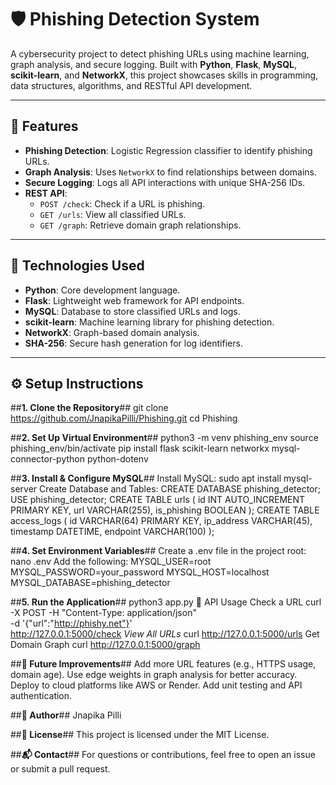 # 🛡️ Phishing Detection System

A cybersecurity project to detect phishing URLs using machine learning, graph analysis, and secure logging. Built with **Python**, **Flask**, **MySQL**, **scikit-learn**, and **NetworkX**, this project showcases skills in programming, data structures, algorithms, and RESTful API development.

---

## 🚀 Features

- **Phishing Detection**: Logistic Regression classifier to identify phishing URLs.
- **Graph Analysis**: Uses `NetworkX` to find relationships between domains.
- **Secure Logging**: Logs all API interactions with unique SHA-256 IDs.
- **REST API**:
  - `POST /check`: Check if a URL is phishing.
  - `GET /urls`: View all classified URLs.
  - `GET /graph`: Retrieve domain graph relationships.

---

## 🧰 Technologies Used

- **Python**: Core development language.
- **Flask**: Lightweight web framework for API endpoints.
- **MySQL**: Database to store classified URLs and logs.
- **scikit-learn**: Machine learning library for phishing detection.
- **NetworkX**: Graph-based domain analysis.
- **SHA-256**: Secure hash generation for log identifiers.

---

## ⚙️ Setup Instructions

##**1. Clone the Repository**##
git clone https://github.com/JnapikaPilli/Phishing.git
cd Phishing

##**2. Set Up Virtual Environment**##
python3 -m venv phishing_env
source phishing_env/bin/activate
pip install flask scikit-learn networkx mysql-connector-python python-dotenv


##**3. Install & Configure MySQL**##
Install MySQL:
sudo apt install mysql-server
Create Database and Tables:
CREATE DATABASE phishing_detector;
USE phishing_detector;
CREATE TABLE urls (
    id INT AUTO_INCREMENT PRIMARY KEY,
    url VARCHAR(255),
    is_phishing BOOLEAN
);
CREATE TABLE access_logs (
    id VARCHAR(64) PRIMARY KEY,
    ip_address VARCHAR(45),
    timestamp DATETIME,
    endpoint VARCHAR(100)
);


##**4. Set Environment Variables**##
Create a .env file in the project root:
nano .env
Add the following:
MYSQL_USER=root
MYSQL_PASSWORD=your_password
MYSQL_HOST=localhost
MYSQL_DATABASE=phishing_detector


##**5. Run the Application**##
python3 app.py
🔬 API Usage
Check a URL
curl -X POST -H "Content-Type: application/json" \
-d '{"url":"http://phishy.net"}' \
http://127.0.0.1:5000/check
*View All URLs*
curl http://127.0.0.1:5000/urls
Get Domain Graph
curl http://127.0.0.1:5000/graph


##**🌱 Future Improvements**##
Add more URL features (e.g., HTTPS usage, domain age).
Use edge weights in graph analysis for better accuracy.
Deploy to cloud platforms like AWS or Render.
Add unit testing and API authentication.


##**👤 Author**##
Jnapika Pilli


##**📄 License**##
This project is licensed under the MIT License.


##**📬 Contact**##
For questions or contributions, feel free to open an issue or submit a pull request.

